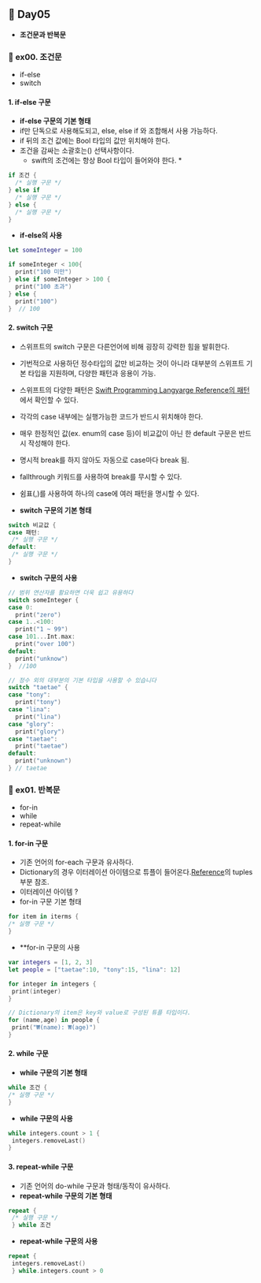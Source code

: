 ## :runner: Day05
- **조건문과 반복문**

### :page_with_curl: ex00. 조건문
- if-else
- switch

#### 1. if-else 구문
 - **if-else 구문의 기본 형태**
 - if만 단독으로 사용해도되고, else, else if 와 조합해서 사용 가능하다.
 - if 뒤의 조건 값에는 Bool 타입의 값만 위치해야 한다.
 - 조건을 감싸는 소괄호는() 선택사항이다.
   * swift의 조건에는 항상 Bool 타입이 들어와야 한다. *
```swift
if 조건 {
  /* 실행 구문 */
} else if
  /* 실행 구문 */
} else {
  /* 실행 구문 */
}
```
- **if-else의 사용**

```swift
let someInteger = 100

if someInteger < 100{
  print("100 미만")
} else if someInteger > 100 {
  print("100 초과")
} else { 
  print("100")
}  // 100
```

#### 2. switch 구문
 - 스위프트의 switch 구문은 다른언어에 비해 굉장히 강력한 힘을 발휘한다.
 - 기번적으로 사용하던 정수타입의 값만 비교하는 것이 아니라 대부분의 스위프트 기본 타입을 지원하며, 다양한 패턴과 응용이 가능.
 - 스위프트의 다양한 패턴은 [Swift Programming Langyarge Reference의 패턴](https://docs.swift.org/swift-book/index.html)에서 확인할 수 있다.
 - 각각의 case 내부에는 실행가능한 코드가 반드시 위치해야 한다.
 - 매우 한정적인 값(ex. enum의 case 등)이 비교값이 아닌 한 default 구문은 반드시 작성해야 한다.
 - 명시적 break를 하지 않아도 자동으로 case마다 break 됨.
 - fallthrough 키워드를 사용하여 break를 무시할 수 있다.
 - 쉼표(,)를 사용하여 하나의 case에 여러 패턴을 명시할 수 있다.  
 
 -  **switch 구문의 기본 형태**
 ```swift 
 switch 비교값 { 
 case 패턴:
  /* 실행 구문 */
 default:
  /* 실행 구문 */
 }
 ```
 
 - **switch 구문의 사용**
 
```swift
// 범위 연산자를 활요하면 더욱 쉽고 유용하다
switch someInteger {
case 0:
  print("zero")
case 1..<100:
  print("1 ~ 99")
case 101...Int.max:
  print("over 100")
default:
  print("unknow")
}  //100

// 정수 외의 대부분의 기본 타입을 사용할 수 있습니다
switch "taetae" { 
case "tony":
  print("tony")
case "lina":
  print("lina")
case "glory":
  print("glory")
case "taetae":
  print("taetae")
default:
  print("unknown")
} // taetae
```

### :page_with_curl: ex01. 반복문
 - for-in
 - while
 - repeat-while
 
 #### 1. for-in 구문
 - 기존 언어의 for-each 구문과 유사하다.
 - Dictionary의 경우 이터레이션 아이템으로 튜플이 들어온다.[Reference](https://docs.swift.org/swift-book/LanguageGuide/TheBasics.html)의 tuples 부분 참조.
 - 이터레이션 아이템 ?
 - for-in 구문 기본 형태
 ```swift
 for item in iterms {
 /* 실행 구문 */
 }
 ```
 - **for-in 구문의 사용
 
 ```swift
 var integers = [1, 2, 3]
 let people = ["taetae":10, "tony":15, "lina": 12]
 
 for integer in integers {
  print(integer)
 }
 
 // Dictionary의 item은 key와 value로 구성된 튜플 타입이다.
 for (name,age) in people {
  print("₩(name): ₩(age)")
 }
 ```
 
 #### 2. while 구문
 - **while 구문의 기본 형태**
 ```swift
 while 조건 {
 /* 실행 구문 */
}
```
 - **while 구문의 사용**
 
 ```swift
 while integers.count > 1 {
  integers.removeLast()
 }
 ```
 
 #### 3. repeat-while 구문
 - 기존 언어의 do-while 구문과 형태/동작이 유사하다.
 - **repeat-while 구문의 기본 형태**
 
 ```swift
 repeat {
  /* 실행 구문 */
  } while 조건
 ```
 
 - **repeat-while 구문의 사용**
 
 ```swift
 repeat {
  integers.removeLast()
  } while.integers.count > 0
  ```
